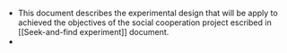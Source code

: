 
+ This document describes the experimental design that will be apply to achieved the objectives of the social cooperation project escribed in [[Seek-and-find experiment]] document.
+ 